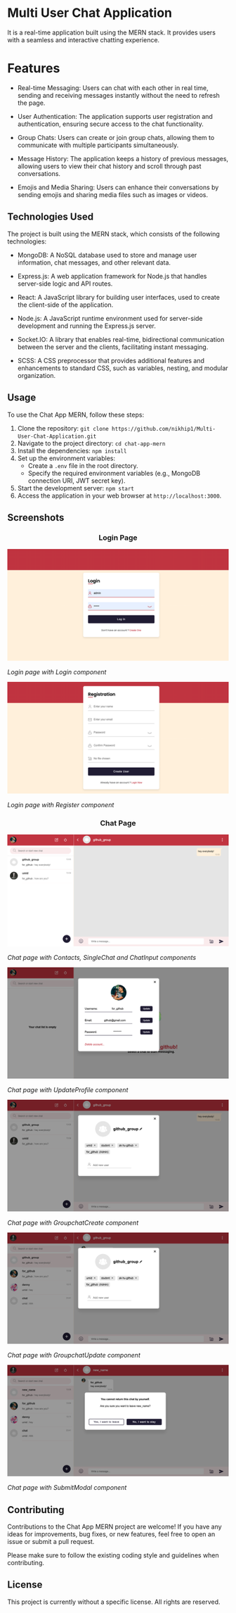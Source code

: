 # Multi User Chat Application

It is a real-time application built using the MERN stack. It provides users with a seamless and interactive chatting experience.

# Features

- Real-time Messaging: Users can chat with each other in real time, sending and receiving messages instantly without the need to refresh the page.

- User Authentication: The application supports user registration and authentication, ensuring secure access to the chat functionality.

- Group Chats: Users can create or join group chats, allowing them to communicate with multiple participants simultaneously.

- Message History: The application keeps a history of previous messages, allowing users to view their chat history and scroll through past conversations.

- Emojis and Media Sharing: Users can enhance their conversations by sending emojis and sharing media files such as images or videos.

## Technologies Used

The project is built using the MERN stack, which consists of the following technologies:

- MongoDB: A NoSQL database used to store and manage user information, chat messages, and other relevant data.

- Express.js: A web application framework for Node.js that handles server-side logic and API routes.

- React: A JavaScript library for building user interfaces, used to create the client-side of the application.

- Node.js: A JavaScript runtime environment used for server-side development and running the Express.js server.

- Socket.IO: A library that enables real-time, bidirectional communication between the server and the clients, facilitating instant messaging.

- SCSS: A CSS preprocessor that provides additional features and enhancements to standard CSS, such as variables, nesting, and modular organization.

## Usage

To use the Chat App MERN, follow these steps:

1. Clone the repository:  `git clone https://github.com/nikhip1/Multi-User-Chat-Application.git`
2. Navigate to the project directory: `cd chat-app-mern`
3. Install the dependencies: `npm install`
4. Set up the environment variables:
   - Create a `.env` file in the root directory.
   - Specify the required environment variables (e.g., MongoDB connection URI, JWT secret key).
5. Start the development server: `npm start`
6. Access the application in your web browser at `http://localhost:3000`.

## Screenshots

<h3 align="center">Login Page</h3>

![Login](screenshots/login_page_login.png)

*Login page with Login component*

![Register](screenshots/login_page_register.png)

*Login page with Register component*

<h3 align="center">Chat Page</h3>

![Chat](screenshots/chat_page.png)

*Chat page with Contacts, SingleChat and ChatInput components*

![UpdateProfile](screenshots/chat_page_update_profile.png)

*Chat page with UpdateProfile component*

![GroupchatCreate](screenshots/chat_page_groupchat_create.png)

*Chat page with GroupchatCreate component*

![GroupchatUpdate](screenshots/chat_page_group_update.png)

*Chat page with GroupchatUpdate component*

![SubmitModal](screenshots/chat_page_confirmation.png)

*Chat page with SubmitModal component*

## Contributing

Contributions to the Chat App MERN project are welcome! If you have any ideas for improvements, bug fixes, or new features, feel free to open an issue or submit a pull request.

Please make sure to follow the existing coding style and guidelines when contributing.

## License

This project is currently without a specific license. All rights are reserved.
